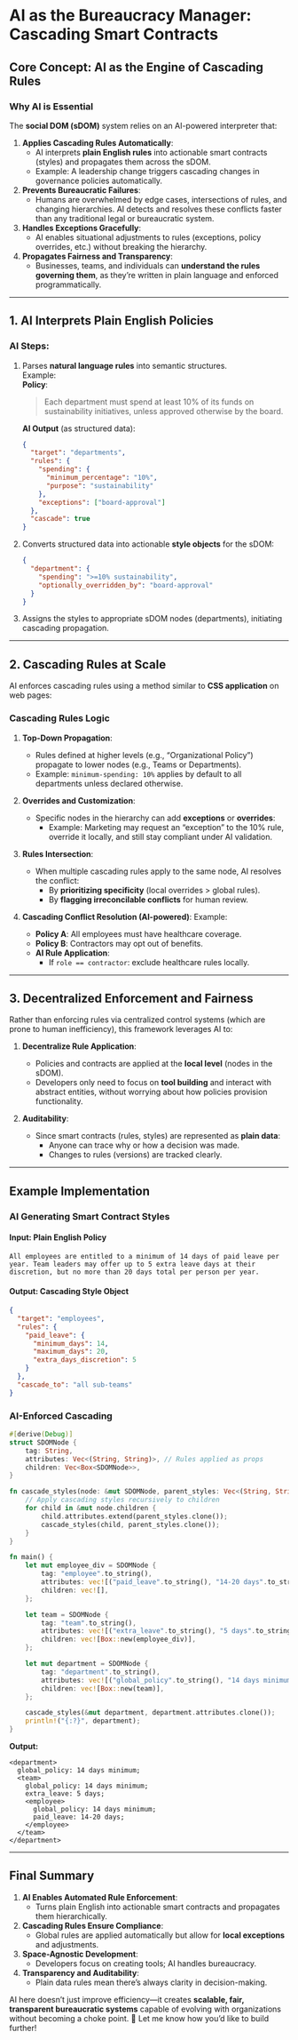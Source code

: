 # AI as the Bureaucracy Manager: Cascading Smart Contracts

## **Core Concept: AI as the Engine of Cascading Rules**

### Why AI is Essential
The **social DOM (sDOM)** system relies on an AI-powered interpreter that:
1. **Applies Cascading Rules Automatically**:
   - AI interprets **plain English rules** into actionable smart contracts (styles) and propagates them across the sDOM.
   - Example: A leadership change triggers cascading changes in governance policies automatically.
2. **Prevents Bureaucratic Failures**:
   - Humans are overwhelmed by edge cases, intersections of rules, and changing hierarchies. AI detects and resolves these conflicts faster than any traditional legal or bureaucratic system.
3. **Handles Exceptions Gracefully**:
   - AI enables situational adjustments to rules (exceptions, policy overrides, etc.) without breaking the hierarchy.
4. **Propagates Fairness and Transparency**:
   - Businesses, teams, and individuals can **understand the rules governing them**, as they’re written in plain language and enforced programmatically.

---

## **1. AI Interprets Plain English Policies**

### AI Steps:
1. Parses **natural language rules** into semantic structures.  
   Example:  
   **Policy**:  
   > Each department must spend at least 10% of its funds on sustainability initiatives, unless approved otherwise by the board.  
   
   **AI Output** (as structured data):  
   ```json
   {
     "target": "departments",
     "rules": {
       "spending": {
         "minimum_percentage": "10%",
         "purpose": "sustainability"
       },
       "exceptions": ["board-approval"]
     },
     "cascade": true
   }
   ```

2. Converts structured data into actionable **style objects** for the sDOM:  
   ```json
   {
     "department": {
       "spending": ">=10% sustainability",
       "optionally_overridden_by": "board-approval"
     }
   }
   ```

3. Assigns the styles to appropriate sDOM nodes (departments), initiating cascading propagation.

---

## **2. Cascading Rules at Scale**

AI enforces cascading rules using a method similar to **CSS application** on web pages:  

### Cascading Rules Logic
1. **Top-Down Propagation**:
   - Rules defined at higher levels (e.g., “Organizational Policy”) propagate to lower nodes (e.g., Teams or Departments).
   - Example: `minimum-spending: 10%` applies by default to all departments unless declared otherwise.
   
2. **Overrides and Customization**:  
   - Specific nodes in the hierarchy can add **exceptions** or **overrides**:
     - Example: Marketing may request an “exception” to the 10% rule, override it locally, and still stay compliant under AI validation.
   
3. **Rules Intersection**:
   - When multiple cascading rules apply to the same node, AI resolves the conflict:
     - By **prioritizing specificity** (local overrides > global rules).
     - By **flagging irreconcilable conflicts** for human review.

4. **Cascading Conflict Resolution (AI-powered)**:
   Example:
   - **Policy A**: All employees must have healthcare coverage.  
   - **Policy B**: Contractors may opt out of benefits.  
   - **AI Rule Application**:
     - If `role == contractor`: exclude healthcare rules locally.

---

## **3. Decentralized Enforcement and Fairness**

Rather than enforcing rules via centralized control systems (which are prone to human inefficiency), this framework leverages AI to:
1. **Decentralize Rule Application**:
   - Policies and contracts are applied at the **local level** (nodes in the sDOM).
   - Developers only need to focus on **tool building** and interact with abstract entities, without worrying about how policies provision functionality.
   
2. **Auditability**:
   - Since smart contracts (rules, styles) are represented as **plain data**:
     - Anyone can trace why or how a decision was made.
     - Changes to rules (versions) are tracked clearly.

---

## **Example Implementation**

### AI Generating Smart Contract Styles

#### Input: Plain English Policy  
```text
All employees are entitled to a minimum of 14 days of paid leave per year. Team leaders may offer up to 5 extra leave days at their discretion, but no more than 20 days total per person per year.
```

#### Output: Cascading Style Object
```json
{
  "target": "employees",
  "rules": {
    "paid_leave": {
      "minimum_days": 14,
      "maximum_days": 20,
      "extra_days_discretion": 5
    }
  },
  "cascade_to": "all sub-teams"
}
```

### AI-Enforced Cascading
```rust
#[derive(Debug)]
struct SDOMNode {
    tag: String,
    attributes: Vec<(String, String)>, // Rules applied as props
    children: Vec<Box<SDOMNode>>,
}

fn cascade_styles(node: &mut SDOMNode, parent_styles: Vec<(String, String)>) {
    // Apply cascading styles recursively to children
    for child in &mut node.children {
        child.attributes.extend(parent_styles.clone());
        cascade_styles(child, parent_styles.clone());
    }
}

fn main() {
    let mut employee_div = SDOMNode {
        tag: "employee".to_string(),
        attributes: vec![("paid_leave".to_string(), "14-20 days".to_string())],
        children: vec![],
    };

    let team = SDOMNode {
        tag: "team".to_string(),
        attributes: vec![("extra_leave".to_string(), "5 days".to_string())],
        children: vec![Box::new(employee_div)],
    };

    let mut department = SDOMNode {
        tag: "department".to_string(),
        attributes: vec![("global_policy".to_string(), "14 days minimum".to_string())],
        children: vec![Box::new(team)],
    };

    cascade_styles(&mut department, department.attributes.clone());
    println!("{:?}", department);
}
```

**Output:**
```text
<department>
  global_policy: 14 days minimum;
  <team>
    global_policy: 14 days minimum;
    extra_leave: 5 days;
    <employee>
      global_policy: 14 days minimum;
      paid_leave: 14-20 days;
    </employee>
  </team>
</department>
```

---

## **Final Summary**

1. **AI Enables Automated Rule Enforcement**:  
   - Turns plain English into actionable smart contracts and propagates them hierarchically.
2. **Cascading Rules Ensure Compliance**:  
   - Global rules are applied automatically but allow for **local exceptions** and adjustments.
3. **Space-Agnostic Development**:  
   - Developers focus on creating tools; AI handles bureaucracy.
4. **Transparency and Auditability**:  
   - Plain data rules mean there’s always clarity in decision-making.

AI here doesn’t just improve efficiency—it creates **scalable, fair, transparent bureaucratic systems** capable of evolving with organizations without becoming a choke point. 🚀 Let me know how you’d like to build further!